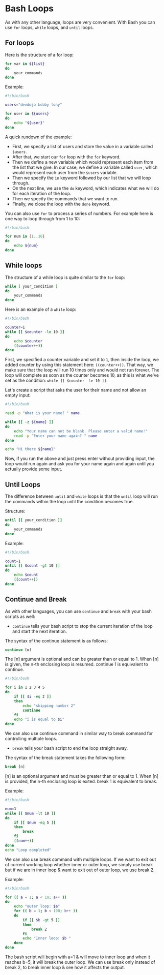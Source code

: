 # Bash Loops

As with any other language, loops are very convenient. With Bash you can use `for` loops, `while` loops, and `until` loops.

## For loops

Here is the structure of a for loop:

```bash
for var in ${list}
do
    your_commands
done
```

Example:

```bash
#!/bin/bash

users="devdojo bobby tony"

for user in ${users}
do
    echo "${user}"
done
```

A quick rundown of the example:

* First, we specify a list of users and store the value in a variable called `$users`.
* After that, we start our `for` loop with the `for` keyword.
* Then we define a new variable which would represent each item from the list that we give. In our case, we define a variable called `user`, which would represent each user from the `$users` variable.
* Then we specify the `in` keyword followed by our list that we will loop through.
* On the next line, we use the `do` keyword, which indicates what we will do for each iteration of the loop.
* Then we specify the commands that we want to run.
* Finally, we close the loop with the `done` keyword.

You can also use `for` to process a series of numbers. For example here is one way to loop through from 1 to 10:

```bash
#!/bin/bash

for num in {1..10}
do
    echo ${num}
done
```

## While loops

The structure of a while loop is quite similar to the `for` loop:

```bash
while [ your_condition ]
do
    your_commands
done
```

Here is an example of a `while` loop:

```bash
#!/bin/bash

counter=1
while [[ $counter -le 10 ]]
do
    echo $counter
    ((counter++))
done
```

First, we specified a counter variable and set it to `1`, then inside the loop, we added counter by using this statement here: `((counter++))`. That way, we make sure that the loop will run 10 times only and would not run forever. The loop will complete as soon as the counter becomes 10, as this is what we've set as the condition: `while [[ $counter -le 10 ]]`.

Let's create a script that asks the user for their name and not allow an empty input:

```bash
#!/bin/bash

read -p "What is your name? " name

while [[ -z ${name} ]]
do
    echo "Your name can not be blank. Please enter a valid name!"
    read -p "Enter your name again? " name
done

echo "Hi there ${name}"
```

Now, if you run the above and just press enter without providing input, the loop would run again and ask you for your name again and again until you actually provide some input.

## Until Loops

The difference between `until` and `while` loops is that the `until` loop will run the commands within the loop until the condition becomes true.

Structure:

```bash
until [[ your_condition ]]
do
    your_commands
done
```

Example:

```bash
#!/bin/bash

count=1
until [[ $count -gt 10 ]]
do
    echo $count
    ((count++))
done
```

## Continue and Break
As with other languages, you can use `continue` and `break` with your bash scripts as well:

* `continue` tells your bash script to stop the current iteration of the loop and start the next iteration.

The syntax of the continue statement is as follows:

```bash
continue [n]
```

The [n] argument is optional and can be greater than or equal to 1. When [n] is given, the n-th enclosing loop is resumed. continue 1 is equivalent to continue.

```bash
#!/bin/bash

for i in 1 2 3 4 5
do
    if [[ $i -eq 2 ]] 
    then
        echo "skipping number 2"
        continue
    fi
    echo "i is equal to $i"
done
```

We can also use continue command in similar way to break command for controlling multiple loops.

* `break` tells your bash script to end the loop straight away.

The syntax of the break statement takes the following form:

```bash
break [n]
```
[n] is an optional argument and must be greater than or equal to 1. When [n] is provided, the n-th enclosing loop is exited. break 1 is equivalent to break.

Example:

```bash
#!/bin/bash

num=1
while [[ $num -lt 10 ]] 
do
    if [[ $num -eq 5 ]] 
    then
        break
    fi
    ((num++))
done
echo "Loop completed"
```

We can also use break command with multiple loops. If we want to exit out of current working loop whether inner or outer loop, we simply use break but if we are in inner loop & want to exit out of outer loop, we use break 2.

Example:

```bash
#!/bin/bash

for (( a = 1; a < 10; a++ ))
do
    echo "outer loop: $a"
    for (( b = 1; b < 100; b++ ))
    do
        if [[ $b -gt 5 ]] 
        then
            break 2
        fi
        echo "Inner loop: $b "
    done
done
```

The bash script will begin with a=1 & will move to inner loop and when it reaches b=5, it will break the outer loop.
We can use break only instead of break 2, to break inner loop & see how it affects the output.
